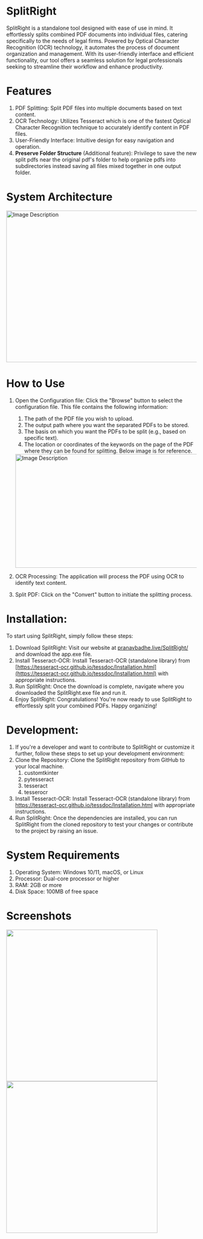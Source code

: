 # SplitRight

SplitRight is a standalone tool designed with ease of use in mind. It effortlessly splits combined PDF documents into individual files, catering specifically to the needs of legal firms. Powered by Optical Character Recognition (OCR) technology, it automates the process of document organization and management. With its user-friendly interface and efficient functionality, our tool offers a seamless solution for legal professionals seeking to streamline their workflow and enhance productivity.

# Features
1. PDF Splitting: Split PDF files into multiple documents based on text content.
2. OCR Technology: Utilizes Tesseract which is one of the fastest Optical Character Recognition technique to accurately identify content in PDF files.
3. User-Friendly Interface: Intuitive design for easy navigation and operation.
4. **Preserve Folder Structure** (Additional feature): Privilege to save the new split pdfs near the original pdf's folder to help organize pdfs into subdirectories instead saving all files mixed together in one output folder.

# System Architecture
<img src="https://github.com/pbadhe/SplitRight/blob/main/Images/SystemArchitecture.png" alt="Image Description" width="600" height="400">


# How to Use
1. Open the Configuration file: Click the "Browse" button to select the configuration file. This file contains the following information:
   1. The path of the PDF file you wish to upload.
   2. The output path where you want the separated PDFs to be stored.
   3. The basis on which you want the PDFs to be split (e.g., based on specific text).
   4. The location or coordinates of the keywords on the page of the PDF where they can be found for splitting. Below image is for reference.
      
   <img src="https://github.com/pbadhe/SplitRight/blob/main/Images/Sample_Config_file.png" alt="Image Description" width="600" height="300">
2. OCR Processing: The application will process the PDF using OCR to identify text content.
3. Split PDF: Click on the "Convert" button to initiate the splitting process.

# Installation:
To start using SplitRight, simply follow these steps:
1. Download SplitRight: Visit our website at [pranavbadhe.live/SplitRight/](https://www.pranavbadhe.live/SplitRight/) and download the app.exe file.
2. Install Tesseract-OCR: Install Tesseract-OCR (standalone library) from [https://tesseract-ocr.github.io/tessdoc/Installation.html](https://tesseract-ocr.github.io/tessdoc/Installation.html) with appropriate instructions.
3. Run SplitRight: Once the download is complete, navigate where you downloaded the SplitRight.exe file and run it.
4. Enjoy SplitRight: Congratulations! You're now ready to use SplitRight to effortlessly split your combined PDFs. Happy organizing!

# Development:
1. If you're a developer and want to contribute to SplitRight or customize it further, follow these steps to set up your development environment:
2. Clone the Repository: Clone the SplitRight repository from GitHub to your local machine.
   1. customtkinter
   2. pytesseract
   3. tesseract
   4. tesserocr
3. Install Tesseract-OCR: Install Tesseract-OCR (standalone library) from https://tesseract-ocr.github.io/tessdoc/Installation.html with appropriate instructions.
3. Run SplitRight: Once the dependencies are installed, you can run SplitRight from the cloned repository to test your changes or contribute to the project by raising an issue.

# System Requirements
1. Operating System: Windows 10/11, macOS, or Linux
2. Processor: Dual-core processor or higher
3. RAM: 2GB or more
4. Disk Space: 100MB of free space

# Screenshots
<img src="https://github.com/pbadhe/SplitRight/assets/44113251/3095b197-ca00-4433-ae6f-581e17e3b8aa" width="400">


<img src="https://github.com/pbadhe/SplitRight/assets/44113251/d25cd4a7-13d3-49eb-9aa0-9e93ad125f73" width="400">
